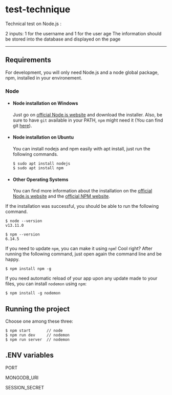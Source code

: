 # test-technique
Technical test on Node.js :

2 inputs: 1 for the username and 1 for the user age
The information should be stored into the database and displayed on the page

---
## Requirements

For development, you will only need Node.js and a node global package, npm, installed in your environement.

### Node
- #### Node installation on Windows

  Just go on [official Node.js website](https://nodejs.org/) and download the installer.
Also, be sure to have `git` available in your PATH, `npm` might need it (You can find git [here](https://git-scm.com/)).

- #### Node installation on Ubuntu

  You can install nodejs and npm easily with apt install, just run the following commands.

      $ sudo apt install nodejs
      $ sudo apt install npm

- #### Other Operating Systems
  You can find more information about the installation on the [official Node.js website](https://nodejs.org/) and the [official NPM website](https://npmjs.org/).

If the installation was successful, you should be able to run the following command.

    $ node --version
    v13.11.0

    $ npm --version
    6.14.5

If you need to update `npm`, you can make it using `npm`! Cool right? After running the following command, just open again the command line and be happy.

    $ npm install npm -g
    
If you need automatic reload of your app upon any update made to your files, you can install `nodemon` using `npm`:

    $ npm install -g nodemon

## Running the project
Choose one among these three:

    $ npm start       // node
    $ npm run dev     // nodemon
    $ npm run server  // nodemon
    
    
## .ENV variables

  PORT

  MONGODB_URI
  
  SESSION_SECRET
